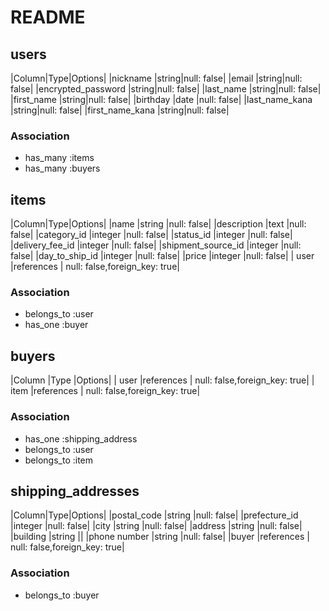 # README
## users

|Column|Type|Options|
|nickname            |string|null: false|
|email               |string|null: false|
|encrypted_password  |string|null: false|
|last_name           |string|null: false|
|first_name          |string|null: false|
|birthday            |date  |null: false|
|last_name_kana      |string|null: false|
|first_name_kana     |string|null: false|

### Association
- has_many :items
- has_many :buyers

## items

|Column|Type|Options|
|name               |string     |null: false|
|description        |text       |null: false|
|category_id        |integer    |null: false|
|status_id          |integer    |null: false|
|delivery_fee_id    |integer    |null: false|
|shipment_source_id |integer    |null: false|
|day_to_ship_id     |integer    |null: false|
|price              |integer     |null: false|
| user              |references | null: false,foreign_key: true|


### Association
- belongs_to :user
- has_one :buyer

## buyers

|Column          |Type       |Options|
| user           |references | null: false,foreign_key: true|
| item           |references | null: false,foreign_key: true|




### Association
- has_one :shipping_address
- belongs_to :user
- belongs_to :item

## shipping_addresses

|Column|Type|Options|
|postal_code    |string     |null: false|
|prefecture_id  |integer    |null: false|
|city           |string     |null: false|
|address        |string     |null: false|
|building       |string     ||
|phone number   |string     |null: false|
|buyer          |references | null: false,foreign_key: true|



### Association
- belongs_to :buyer